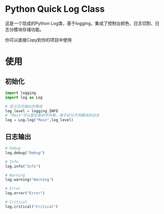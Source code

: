 # Python Quick Log Class

这是一个现成的Python Log类，基于logging，集成了控制台颜色、日志切割、日志分模块存储功能。

你可以直接Copy到你的项目中使用

# 使用

## 初始化

```python
import logging
import log as Log

# 定义日志输出的等级
log_level = logging.INFO
# "Main"可以是任意的字符串，用于区分不同模块的日志
log = Log.log("Main",log_level)
```

## 日志输出

```python
# Debug
log.debug("Debug")

# Info
log.info("Info")

# Warning
log.warning("Warning")

# Error
log.error("Error")

# Critical
log.critical("Critical")
```
